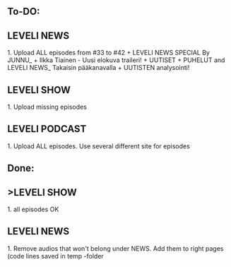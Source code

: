 <h2>To-DO:</h2>
<h2>LEVELI NEWS</h2>
<pt>1. Upload ALL episodes from #33 to #42 + LEVELI NEWS SPECIAL By JUNNU_ + Ilkka Tiainen - Uusi elokuva traileri! + UUTISET + PUHELUT 
and LEVELI NEWS_ Takaisin pääkanavalla + UUTISTEN analysointi!</p>
<h2>LEVELI SHOW</h2>
<p>1. Upload missing episodes</p>
<h2>LEVELI PODCAST</h2>
<p>1. Upload ALL episodes. Use several different site for episodes</p>

<h2>Done:</h2>
<h2>>LEVELI SHOW</h2> 
<p>1. all episodes OK</p>

<h2>LEVELI NEWS</h2>
<p>1. Remove audios that won't belong under NEWS. Add them to right pages (code lines saved in temp -folder</p> 
